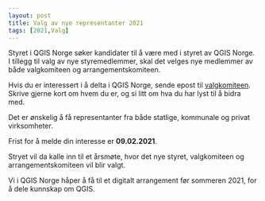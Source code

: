```yaml
---
layout: post
title: Valg av nye representanter 2021
tags: [2021,Valg]
---
```


Styret i QGIS Norge søker kandidater til å være med i styret av QGIS Norge. I tillegg til valg av nye styremedlemmer, skal det velges nye medlemmer av både valgkomiteen og arrangementskomiteen.

Hvis du er interessert i å delta i QGIS Norge, sende epost til [valgkomiteen](mailto:valgkomite@qgis.no). Skrive gjerne kort om hvem du er, og si litt om hva du har lyst til å bidra med.

Det er ønskelig å få representanter fra både statlige, kommunale og privat virksomheter.

Frist for å melde din interesse er **09.02.2021**.

Stryet vil da kalle inn til et årsmøte, hvor det nye styret, valgkomiteen og arrangementskomiteen vil blir valgt.

Vi i QGIS Norge håper å få til et digitalt arrangement før sommeren 2021, for å dele kunnskap om QGIS.
